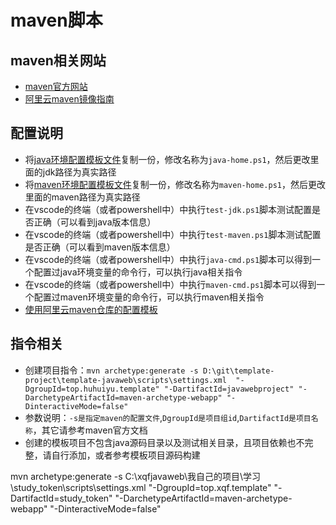# maven脚本

## maven相关网站

- [maven官方网站](https://maven.apache.org/)
- [阿里云maven镜像指南](https://developer.aliyun.com/mvn/guide)

## 配置说明

- 将[java环境配置模板文件](./java-home-template.ps1)复制一份，修改名称为`java-home.ps1`，然后更改里面的jdk路径为真实路径
- 将[maven环境配置模板文件](./maven-home-template.ps1)复制一份，修改名称为`maven-home.ps1`，然后更改里面的maven路径为真实路径
- 在vscode的终端（或者powershell中）中执行`test-jdk.ps1`脚本测试配置是否正确（可以看到java版本信息）
- 在vscode的终端（或者powershell中）中执行`test-maven.ps1`脚本测试配置是否正确（可以看到maven版本信息）
- 在vscode的终端（或者powershell中）中执行`java-cmd.ps1`脚本可以得到一个配置过java环境变量的命令行，可以执行java相关指令
- 在vscode的终端（或者powershell中）中执行`maven-cmd.ps1`脚本可以得到一个配置过maven环境变量的命令行，可以执行maven相关指令
- [使用阿里云maven仓库的配置模板](./settings.xml)

## 指令相关

- 创建项目指令：`mvn archetype:generate -s D:\git\template-project\template-javaweb\scripts\settings.xml  "-DgroupId=top.huhuiyu.template" "-DartifactId=javawebproject" "-DarchetypeArtifactId=maven-archetype-webapp" "-DinteractiveMode=false"`
- 参数说明：`-s是指定maven的配置文件`,`DgroupId是项目组id`,`DartifactId是项目名称`，其它请参考maven官方文档
- 创建的模板项目不包含java源码目录以及测试相关目录，且项目依赖也不完整，请自行添加，或者参考模板项目源码构建

mvn archetype:generate -s C:\xqfjavaweb\我自己的项目\学习\study_token\scripts\settings.xml  "-DgroupId=top.xqf.template" "-DartifactId=study_token" "-DarchetypeArtifactId=maven-archetype-webapp" "-DinteractiveMode=false"
